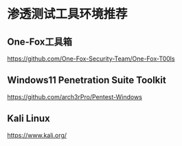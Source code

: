渗透测试工具环境推荐
=

One-Fox工具箱
-
<https://github.com/One-Fox-Security-Team/One-Fox-T00ls>

Windows11 Penetration Suite Toolkit
-
<https://github.com/arch3rPro/Pentest-Windows>

Kali Linux
-
<https://www.kali.org/>